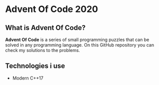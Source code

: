 # Advent Of Code 2020
 
## What is Advent Of Code?
**Advent Of Code** is a series of small programming puzzles that
can be solved in any programming language. On this GitHub repository
you can check my solutions to the problems.

## Technologies i use
- Modern C++17